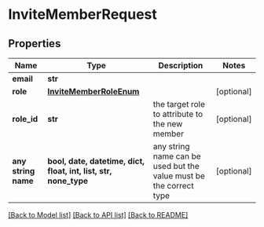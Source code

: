 # InviteMemberRequest


## Properties
Name | Type | Description | Notes
------------ | ------------- | ------------- | -------------
**email** | **str** |  | 
**role** | [**InviteMemberRoleEnum**](InviteMemberRoleEnum.md) |  | [optional] 
**role_id** | **str** | the target role to attribute to the new member | [optional] 
**any string name** | **bool, date, datetime, dict, float, int, list, str, none_type** | any string name can be used but the value must be the correct type | [optional]

[[Back to Model list]](../README.md#documentation-for-models) [[Back to API list]](../README.md#documentation-for-api-endpoints) [[Back to README]](../README.md)


